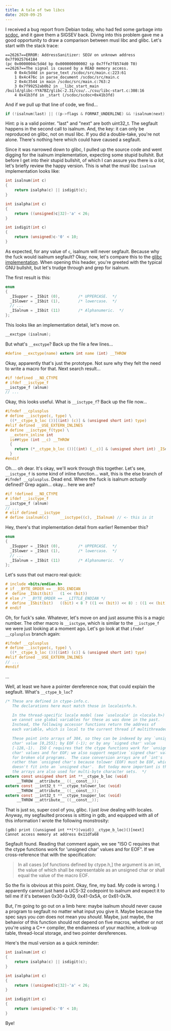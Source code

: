 ```yaml
---
title: A tale of two libcs
date: 2020-09-25
---
```


I received a bug report from Debian today, who had fed some garbage into
[scdoc](https://git.sr.ht/~sircmpwn/scdoc), and it gave them a SIGSEV back.
Diving into this problem gave me a good opportunity to draw a comparison between
musl libc and glibc. Let's start with the stack trace:

```
==26267==ERROR: AddressSanitizer: SEGV on unknown address 0x7f9925764184
(pc 0x0000004c5d4d bp 0x000000000002 sp 0x7ffe7f8574d0 T0)
==26267==The signal is caused by a READ memory access.
    0 0x4c5d4d in parse_text /scdoc/src/main.c:223:61
    1 0x4c476c in parse_document /scdoc/src/main.c
    2 0x4c3544 in main /scdoc/src/main.c:763:2
    3 0x7f99252ab0b2 in __libc_start_main
/build/glibc-YYA7BZ/glibc-2.31/csu/../csu/libc-start.c:308:16
    4 0x41b3fd in _start (/scdoc/scdoc+0x41b3fd)
```

And if we pull up that line of code, we find...

```c
if (!isalnum(last) || ((p->flags & FORMAT_UNDERLINE) && !isalnum(next))) {
```

Hint: p is a valid pointer. "last" and "next" are both uint32_t. The segfault
happens in the second call to isalnum. And, the key: it can only be reproduced
on glibc, not on musl libc. If you did a double-take, you're not alone. There's
nothing here which could have caused a segfault.

Since it was narrowed down to glibc, I pulled up the source code and went
digging for the isalnum implementation, expecting some stupid bullshit. But
before I get into their stupid bullshit, of which I can assure you there is *a
lot*, let's briefly review the happy version. This is what the musl libc
`isalnum` implementation looks like:

```c
int isalnum(int c)
{
	return isalpha(c) || isdigit(c);
}

int isalpha(int c)
{
	return ((unsigned)c|32)-'a' < 26;
}

int isdigit(int c)
{
	return (unsigned)c-'0' < 10;
}
```

As expected, for any value of `c`, isalnum will never segfault. Because why the
fuck would isalnum segfault? Okay, now, let's compare this to the
[glibc implementation][ctype]. When opening this header, you're greeted with the
typical GNU bullshit, but let's trudge through and grep for isalnum.

[ctype]: https://sourceware.org/git/?p=glibc.git;a=blob;f=ctype/ctype.h;h=351495aa4feaf23993fe65afc0760615268d044e;hb=HEAD

The first result is this:

```c
enum
{
  _ISupper = _ISbit (0),        /* UPPERCASE.  */
  _ISlower = _ISbit (1),        /* lowercase.  */
  // ...
  _ISalnum = _ISbit (11)        /* Alphanumeric.  */
};
```

This looks like an implementation detail, let's move on.

```c
__exctype (isalnum);
```

But what's `__exctype`? Back up the file a few lines...

```c
#define __exctype(name) extern int name (int) __THROW
```

Okay, apparently that's just the prototype. Not sure why they felt the need to
write a macro for that. Next search result...

```c
#if !defined __NO_CTYPE
# ifdef __isctype_f
__isctype_f (alnum)
// ...
```


Okay, this looks useful. What is `__isctype_f`? Back up the file now...

```c
#ifndef __cplusplus
# define __isctype(c, type) \
  ((*__ctype_b_loc ())[(int) (c)] & (unsigned short int) type)
#elif defined __USE_EXTERN_INLINES
# define __isctype_f(type) \
  __extern_inline int                                                         \
  is##type (int __c) __THROW                                                  \
  {                                                                           \
    return (*__ctype_b_loc ())[(int) (__c)] & (unsigned short int) _IS##type; \
  }
#endif
```

Oh.... oh dear. It's okay, we'll work through this together. Let's see,
`__isctype_f` is some kind of inline function... wait, this is the else branch
of `#ifndef __cplusplus`. Dead end. Where the fuck is isalnum *actually*
defined? Grep again... okay... here we are?

```c
#if !defined __NO_CTYPE
# ifdef __isctype_f
__isctype_f (alnum)
// ...
# elif defined __isctype
# define isalnum(c)     __isctype((c), _ISalnum) // <- this is it
```

Hey, there's that implementation detail from earlier! Remember this?

```c
enum
{
  _ISupper = _ISbit (0),        /* UPPERCASE.  */
  _ISlower = _ISbit (1),        /* lowercase.  */
  // ...
  _ISalnum = _ISbit (11)        /* Alphanumeric.  */
};
```

Let's suss that out macro real quick:

```c
# include <bits/endian.h>
# if __BYTE_ORDER == __BIG_ENDIAN
#  define _ISbit(bit)   (1 << (bit))
# else /* __BYTE_ORDER == __LITTLE_ENDIAN */
#  define _ISbit(bit)   ((bit) < 8 ? ((1 << (bit)) << 8) : ((1 << (bit)) >> 8))
# endif
```

Oh, for fuck's sake. Whatever, let's move on and just assume this is a magic
number. The other macro is `__isctype`, which is similar to the `__isctype_f` we
were just looking at a moment ago. Let's go look at that `ifndef __cplusplus`
branch again:

```c
#ifndef __cplusplus
# define __isctype(c, type) \
  ((*__ctype_b_loc ())[(int) (c)] & (unsigned short int) type)
#elif defined __USE_EXTERN_INLINES
// ...
#endif
```

...

Well, at least we have a pointer dereference now, that could explain the
segfault. What's `__ctype_b_loc`?

```c
/* These are defined in ctype-info.c.
   The declarations here must match those in localeinfo.h.

   In the thread-specific locale model (see `uselocale' in <locale.h>)
   we cannot use global variables for these as was done in the past.
   Instead, the following accessor functions return the address of
   each variable, which is local to the current thread if multithreaded.

   These point into arrays of 384, so they can be indexed by any `unsigned
   char' value [0,255]; by EOF (-1); or by any `signed char' value
   [-128,-1).  ISO C requires that the ctype functions work for `unsigned
   char' values and for EOF; we also support negative `signed char' values
   for broken old programs.  The case conversion arrays are of `int's
   rather than `unsigned char's because tolower (EOF) must be EOF, which
   doesn't fit into an `unsigned char'.  But today more important is that
   the arrays are also used for multi-byte character sets.  */
extern const unsigned short int **__ctype_b_loc (void)
     __THROW __attribute__ ((__const__));
extern const __int32_t **__ctype_tolower_loc (void)
     __THROW __attribute__ ((__const__));
extern const __int32_t **__ctype_toupper_loc (void)
     __THROW __attribute__ ((__const__));
```

That is just so, super cool of you, glibc. I just *love* dealing with locales.
Anyway, my segfaulted process is sitting in gdb, and equipped with all of this
information I wrote the following monstrosity:

```
(gdb) print ((unsigned int **(*)(void))__ctype_b_loc)()[next]
Cannot access memory at address 0x11dfa68
```

Segfault found. Reading that comment again, we see "ISO C requires that the
ctype functions work for 'unsigned char' values and for EOF". If we
cross-reference that with the specification:

> In all cases [of functions defined by ctype.h,] the argument is an int, the
> value of which shall be representable as an unsigned char or shall equal the
> value of the macro EOF.

So the fix is obvious at this point. Okay, fine, my bad. My code is wrong. I
apparently cannot just hand a UCS-32 codepoint to isalnum and expect it to tell
me if it's between 0x30-0x39, 0x41-0x5A, or 0x61-0x7A.

But, I'm going to go out on a limb here: maybe isalnum should never cause a
program to segfault no matter what input you give it. Maybe because the spec
says you *can* does not mean you *should*. Maybe, just maybe, the behavior of
this function should not depend on five macros, whether or not you're using a
C++ compiler, the endianness of your machine, a look-up table, thread-local
storage, and two pointer dereferences.

Here's the musl version as a quick reminder:

```c
int isalnum(int c)
{
	return isalpha(c) || isdigit(c);
}

int isalpha(int c)
{
	return ((unsigned)c|32)-'a' < 26;
}

int isdigit(int c)
{
	return (unsigned)c-'0' < 10;
}
```

Bye!

